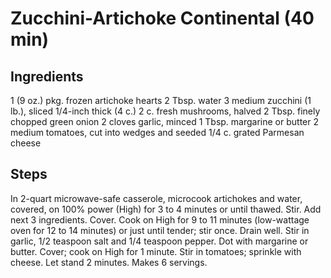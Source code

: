 # Zucchini-Artichoke Continental (40 min)
## Ingredients
1 (9 oz.) pkg. frozen artichoke hearts
2 Tbsp. water
3 medium zucchini (1 lb.), sliced 1/4-inch thick (4 c.)
2 c. fresh mushrooms, halved
2 Tbsp. finely chopped green onion
2 cloves garlic, minced
1 Tbsp. margarine or butter
2 medium tomatoes, cut into wedges and seeded
1/4 c. grated Parmesan cheese

## Steps
In 2-quart microwave-safe casserole, microcook artichokes and water, covered, on 100% power (High) for 3 to 4 minutes or until thawed.
Stir.
Add next 3 ingredients.
Cover.
Cook on High for 9 to 11 minutes (low-wattage oven for 12 to 14 minutes) or just until tender; stir once.
Drain well.
Stir in garlic, 1/2 teaspoon salt and 1/4 teaspoon pepper.
Dot with margarine or butter.
Cover; cook on High for 1 minute.
Stir in tomatoes; sprinkle with cheese.
Let stand 2 minutes.
Makes 6 servings.

